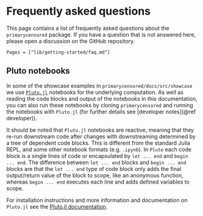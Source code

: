 # Frequently asked questions

This page contains a list of frequently asked questions about the `primarycensored` package. If you have a question that is not answered here, please open a discussion on the GitHub repository.

```@contents
Pages = ["lib/getting-started/faq.md"]
```

## Pluto notebooks

In some of the showcase examples in `primarycensored/docs/src/showcase` we use [`Pluto.jl`](https://plutojl.org/) notebooks for the underlying computation. As well as reading the code blocks and output of the notebooks in this documentation, you can also run these notebooks by cloning `primarycensored` and running the notebooks with `Pluto.jl` (for further details see [developer notes](@ref developer)).

It should be noted that `Pluto.jl` notebooks are reactive, meaning that they re-run downstream code after changes with downstreaming determined by a tree of dependent code blocks. This is different from the standard Julia REPL, and some other notebook formats (e.g. `.ipynb`). In `Pluto` each code block is a single lines of code or encapsulated by `let ... end` and `begin ... end`. The difference between `let ... end` blocks and `begin ... end` blocks are that the `let ... end` type of code block only adds the final output/return value of the block to scope, like an anonymous function, whereas `begin ... end` executes each line and adds defined variables to scope.

For installation instructions and more information and documentation on `Pluto.jl` see the [Pluto.jl documentation](https://plutojl.org/).
